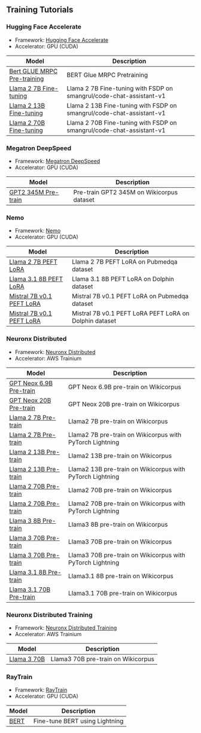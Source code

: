 ## Training Tutorials


### Hugging Face Accelerate

* Framework: [Hugging Face Accelerate](https://huggingface.co/docs/accelerate/en/index)
* Accelerator: GPU (CUDA)

| Model      | Description |
| ----------- | ----------- |
| [Bert GLUE MRPC Pre-training](./accelerate/bert-glue-mrpc/README.md)     | BERT Glue MRPC Pretraining    |
| [Llama 2 7B Fine-tuning](./accelerate/llama2-ft-fsdp/README.md)     | Llama 2 7B Fine-tuning with FSDP on smangrul/code-chat-assistant-v1 |
| [Llama 2 13B Fine-tuning](./accelerate/llama2-ft-fsdp/README.md)     | Llama 2 13B Fine-tuning with FSDP on smangrul/code-chat-assistant-v1|
| [Llama 2 70B Fine-tuning](./accelerate/llama2-ft-fsdp/README.md)     | Llama 2 70B Fine-tuning with FSDP on smangrul/code-chat-assistant-v1|

### Megatron DeepSpeed

* Framework: [Megatron DeepSpeed](https://github.com/deepspeedai/Megatron-DeepSpeed)
* Accelerator: GPU (CUDA)


| Model      | Description |
| ----------- | ----------- |
| [GPT2 345M Pre-train](./megatron-deepspeed/gpt2_345m/README.md)     | Pre-train GPT2 345M on Wikicorpus dataset  |

### Nemo

* Framework: [Nemo](https://github.com/NVIDIA/NeMo)
* Accelerator: GPU (CUDA)


| Model      | Description |
| ----------- | ----------- |
| [Llama 2 7B PEFT LoRA](./nemo-megatron/llama2-7b-peft/README.md)     | Llama 2 7B PEFT LoRA on Pubmedqa dataset |
| [Llama 3.1 8B PEFT LoRA](./nemo-megatron/llama31-8b-peft-dolphin/README.md)     | Llama 3.1 8B PEFT LoRA on Dolphin dataset |
| [Mistral 7B v0.1 PEFT LoRA](./nemo-megatron/mistral-7b-v01-peft/README.md)     | Mistral 7B v0.1 PEFT LoRA on Pubmedqa dataset |
| [Mistral 7B v0.1  PEFT LoRA](./nemo-megatron/mistral-7b-v01-peft-dolphin/README.md)     | Mistral 7B v0.1 PEFT LoRA  PEFT LoRA on Dolphin dataset |

### Neuronx Distributed

* Framework: [Neuronx Distributed](https://github.com/aws-neuron/neuronx-distributed)
* Accelerator: AWS Trainium


| Model      | Description |
| ----------- | ----------- |
| [GPT Neox 6.9B Pre-train ](./neuronx-distributed/gpt_neox_6.9b/README.md)     | GPT Neox 6.9B pre-train on Wikicorpus |
| [GPT Neox 20B Pre-train ](./neuronx-distributed/gpt_neox_20b/README.md)     | GPT Neox 20B pre-train on Wikicorpus |
| [Llama 2 7B Pre-train ](./neuronx-distributed/llama2_7b/README.md)     | Llama2 7B pre-train on Wikicorpus |
| [Llama 2 7B Pre-train](./neuronx-distributed/llama2_7b_ptl/README.md)     | Llama2 7B pre-train on Wikicorpus with PyTorch Lightning |
| [Llama 2 13B Pre-train ](./neuronx-distributed/llama2_13b/README.md)     | Llama2 13B pre-train on Wikicorpus |
| [Llama 2 13B Pre-train](./neuronx-distributed/llama2_13b_ptl/README.md)     | Llama2 13B pre-train on Wikicorpus with PyTorch Lightning |
| [Llama 2 70B Pre-train ](./neuronx-distributed/llama2_70b/README.md)     | Llama2 70B pre-train on Wikicorpus |
| [Llama 2 70B Pre-train](./neuronx-distributed/llama2_70b_ptl/README.md)     | Llama2 70B pre-train on Wikicorpus with PyTorch Lightning |
| [Llama 3 8B Pre-train ](./neuronx-distributed/llama3_8b/README.md)     | Llama3 8B pre-train on Wikicorpus |
| [Llama 3 70B Pre-train ](./neuronx-distributed/llama3_70b/README.md)     | Llama3 70B pre-train on Wikicorpus |
| [Llama 3 70B Pre-train ](./neuronx-distributed/llama3_70b_ptl/README.md)     | Llama3 70B pre-train on Wikicorpus with PyTorch Lightning |
| [Llama 3.1 8B Pre-train ](./neuronx-distributed/llama31_8b/README.md)     | Llama3.1 8B pre-train on Wikicorpus |
| [Llama 3.1 70B Pre-train ](./neuronx-distributed/llama31_70b/README.md)     | Llama3.1 70B pre-train on Wikicorpus |

### Neuronx Distributed Training

* Framework: [Neuronx Distributed Training](https://github.com/aws-neuron/neuronx-distributed-training)
* Accelerator: AWS Trainium

| Model      | Description |
| ----------- | ----------- |
| [Llama 3 70B ](./neuronx-distributed-training/llama3_70b/README.md)     | Llama3 70B pre-train on Wikicorpus |

### RayTrain 

* Framework: [RayTrain](https://docs.ray.io/en/latest/train/train.html)
* Accelerator: GPU (CUDA)


| Model      | Description |
| ----------- | ----------- |
| [BERT](./raytrain/lightning-bert/README.md)     | Fine-tune BERT  using Lightning|






